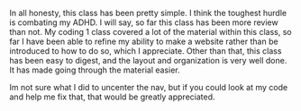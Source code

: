 In all honesty, this class has been pretty simple. I think the toughest hurdle is combating my ADHD. I will say, so far this class has been more review than not. My coding 1 class covered a lot of the material within this class, so far I have been able to refine my ability to make a website rather than be introduced to how to do so, which I appreciate. Other than that, this class has been easy to digest, and the layout and organization is very well done. It has made going through the material easier. 

Im not sure what I did to uncenter the nav, but if you could look at my code and help me fix that, that would be greatly appreciated. 